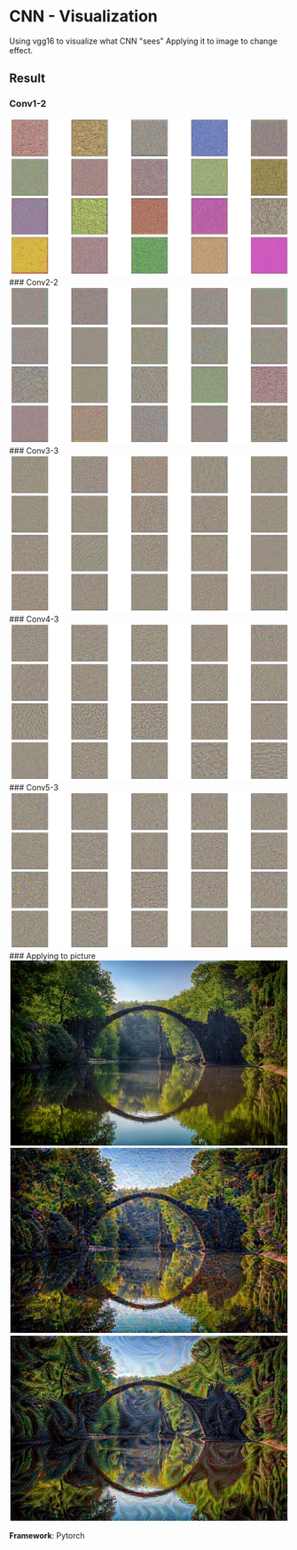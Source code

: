 # CNN - Visualization

Using vgg16 to visualize what CNN "sees"
Applying it to image to change effect.

## Result

### Conv1-2
<div style="text-align:center">
<img src = "images/conv1_2.png"/>
</div>
### Conv2-2
<div style="text-align:center">
<img src = "images/conv2_2.png"/>
</div>
### Conv3-3
<div style="text-align:center">
<img src = "images/conv3_3.png"/>
</div>
### Conv4-3
<div style="text-align:center">
<img src = "images/conv4_3.png"/>
</div>
### Conv5-3
<div style="text-align:center">
<img src = "images/conv5_3.png"/>
</div>
### Applying to picture
<div style="text-align:center">
<img src = "images/test.jpeg"/>
</div>

<div style="text-align:center">
<img style="padding:1px" src = "images/modified_test.jpg"/>
<img style="padding:1px" src = "images/modified_test1.jpg"/>
</div>


**Framework**: Pytorch
